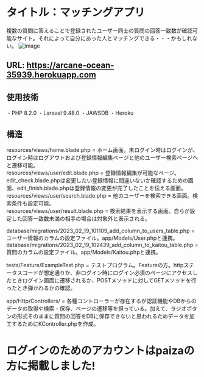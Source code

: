 # タイトル：マッチングアプリ
複数の質問に答えることで登録されたユーザー同士の質問の回答一致数が確認可能なサイト。それによって自分にあった人とマッチングできる・・・かもしれない。
![image](https://user-images.githubusercontent.com/105050060/220828983-6cbe5115-ef10-42a2-a5a2-6155b38ab715.png)

## URL: https://arcane-ocean-35939.herokuapp.com

## 使用技術　
・PHP 8.2.0
・Laravel 9.48.0
・JAWSDB
・Heroku

## 構造
resources/views/home.blade.php = ホーム画面。未ログイン時はログインが、ログイン時はログアウトおよび登録情報編集ページと他のユーザー検索ページへと遷移可能。  
resources/views/user/edit.blade.php = 登録情報編集が可能なページ。edit_check.blade.phpは変更したい登録情報に間違いないか確認するための画面、edit_finish.blade.phpは登録情報の変更が完了したことを伝える画面。  
resources/views/user/search.blade.php = 他のユーザーを検索できる画面。検索条件も設定可能。  
resources/views/user/result.blade.php = 検索結果を表示する画面。自らが設定した回答一致数未満の相手の場合は対象外と表示される。  

database/migrations/2023_02_19_101109_add_column_to_users_table.php  = ユーザー情報のカラムの設定ファイル。app/Models/User.phpと連携。  
database/migrations/2023_02_19_102439_add_column_to_kaitou_table.php = 質問のカラムの設定ファイル。app/Models/Kaitou.phpと連携。  

tests/Feature/ExampleTest.php = テストプログラム。Featureの方。httpステータスコードが想定通りか、非ログイン時にログイン必須のページにアクセスしたときログイン画面に遷移されるか、POSTメソッドに対してGETメソッドを行ったとき弾かれるかの確認。  

app/Http/Controllers/ = 各種コントローラーが存在するが認証機能やDBからのデータの取得や検索・保存、ページの遷移等を担っている。加えて、ラジオボタンの形式そのままに質問の回答をDBに保存できないと思われるためデータを加工するためにKController.phpを作成。  

# ログインのためのアカウントはpaizaの方に掲載しました!
